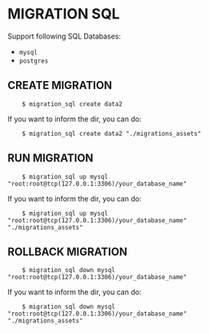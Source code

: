 # MIGRATION SQL

Support following SQL Databases:
- `mysql`
- `postgres`

## CREATE MIGRATION
```shell
    $ migration_sql create data2
```
If you want to inform the dir, you can do:
```shell
    $ migration_sql create data2 "./migrations_assets"
```

## RUN MIGRATION
```shell
    $ migration_sql up mysql "root:root@tcp(127.0.0.1:3306)/your_database_name"
```

If you want to inform the dir, you can do:
```shell
    $ migration_sql up mysql "root:root@tcp(127.0.0.1:3306)/your_database_name" "./migrations_assets"
```

## ROLLBACK MIGRATION
```shell
    $ migration_sql down mysql "root:root@tcp(127.0.0.1:3306)/your_database_name"
```

If you want to inform the dir, you can do:
```shell
    $ migration_sql down mysql "root:root@tcp(127.0.0.1:3306)/your_database_name" "./migrations_assets"
```